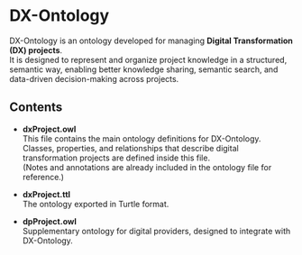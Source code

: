 # DX-Ontology

DX-Ontology is an ontology developed for managing **Digital Transformation (DX) projects**.  
It is designed to represent and organize project knowledge in a structured, semantic way, enabling better knowledge sharing, semantic search, and data-driven decision-making across projects.

## Contents
- **dxProject.owl**  
  This file contains the main ontology definitions for DX-Ontology.  
  Classes, properties, and relationships that describe digital transformation projects are defined inside this file.  
  (Notes and annotations are already included in the ontology file for reference.)

- **dxProject.ttl**  
  The ontology exported in Turtle format.

- **dpProject.owl**  
  Supplementary ontology for digital providers, designed to integrate with DX-Ontology.
